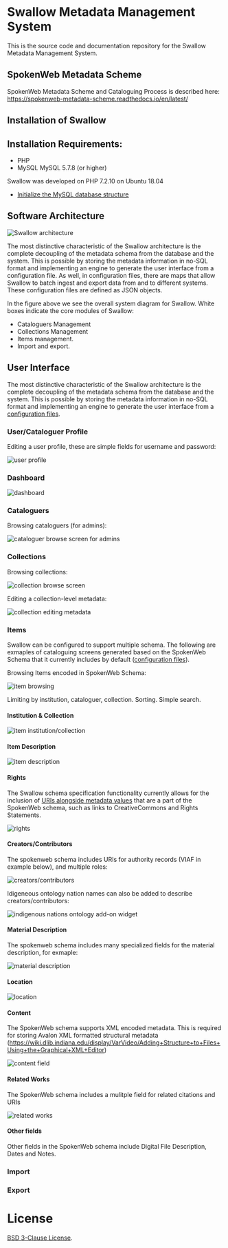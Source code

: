 # Swallow Metadata Management System

This is the source code and documentation repository for the Swallow Metadata Management System.

## SpokenWeb Metadata Scheme

SpokenWeb Metadata Scheme and Cataloguing Process is described here: https://spokenweb-metadata-scheme.readthedocs.io/en/latest/

## Installation of Swallow

Installation Requirements:
--------------------------

* PHP 
* MySQL MySQL 5.7.8 (or higher)

Swallow was developed on PHP 7.2.10 on Ubuntu 18.04

* [Initialize the MySQL database structure](documentation/INITIALIZE-DB.md)

## Software Architecture
![Swallow architecture](documentation/swallow_current_state.png)

The most distinctive characteristic of the Swallow architecture is the complete decoupling of the metadata schema from the database and the system. This is possible by storing the metadata information in no-SQL format and implementing an engine to generate the user interface from a configuration file. As well, in configuration files, there are maps that allow Swallow to batch ingest and export data from and to different systems. These configuration files are defined as JSON objects.

In the figure above we see the overall system diagram for Swallow. White boxes indicate the core modules of Swallow: 
* Cataloguers Management
* Collections Management
* Items management.
* Import and export.

## User Interface

The most distinctive characteristic of the Swallow architecture is the complete decoupling of the metadata schema from the database and the system. This is possible by storing the metadata information in no-SQL format and implementing an engine to generate the user interface from a [configuration files](Workflow/3).

### User/Cataloguer Profile

Editing a user profile, these are simple fields for username and password:

![user profile](/documentation/UI-profile.png)

### Dashboard

![dashboard](/documentation/UI-dashboard.png)

### Cataloguers

Browsing cataloguers (for admins):

![cataloguer browse screen for admins](/documentation/UI-cataloguers.png)

### Collections

Browsing collections:

![collection browse screen](/documentation/UI-collections.png)

Editing a collection-level metadata:

![collection editing metadata](/documentation/UI-collections-edit.png)

### Items

Swallow can be configured to support multiple schema.  The following are exmaples of cataloguing screens generated based on the SpokenWeb Schema that it currently includes by default ([configuration files](Workflow/3)). 

Browsing Items encoded in SpokenWeb Schema:

![item browsing](/documentation/UI-items.png)

Limiting by institution, cataloguer, collection.  Sorting. Simple search.

#### Institution & Collection

![item institution/collection](/documentation/UI-items-institution-collection.png)

#### Item Description

![item description](/documentation/UI-items-description.png)

#### Rights

The Swallow schema specification functionality currently allows for the inclusion of [URIs alongside metadata values](Workflow/3/Vocabulary/Rights.json) that are a part of the SpokenWeb schema, such as links to CreativeCommons and Rights Statements.  

![rights](/documentation/UI-item-rights.png)

#### Creators/Contributors

The spokenweb schema includes URIs for authority records (VIAF in example below), and multiple roles:

![creators/contributors](/documentation/UI-creators.png)

Idigeneous ontology nation names can also be added to describe creators/contributors:

![indigenous nations ontology add-on widget](/documentation/UI-indigenous_nations.png)

#### Material Description

The spokenweb schema includes many specialized fields for the material description, for exmaple:

![material description](/documentation/UI-material_description.png)

#### Location

![location](/documentation/UI-location.png)

#### Content

The SpokenWeb schema supports XML encoded metadata.  This is required for storing Avalon XML formatted structural metadata (https://wiki.dlib.indiana.edu/display/VarVideo/Adding+Structure+to+Files+Using+the+Graphical+XML+Editor)

![content field](/documentation/UI-content.png)

#### Related Works

The SpokenWeb schema includes a mulitple field for related citations and URIs

![related works](/documentation/UI-related_works.png)

#### Other fields

Other fields in the SpokenWeb schema include Digital File Description, Dates and Notes.

### Import

### Export


# License

[BSD 3-Clause License](LICENSE). 
